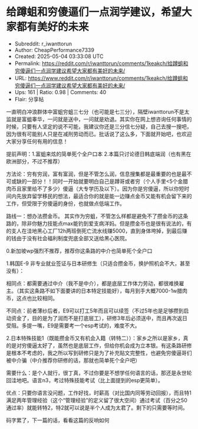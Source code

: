 # 给蹲蛆和穷傻逼们一点润学建议，希望大家都有美好的未来

- Subreddit: r_iwanttorun
- Author: CheapPerformance7339
- Created: 2025-05-04 03:33:08 UTC
- Permalink: https://reddit.com/r/iwanttorun/comments/1keakch/给蹲蛆和穷傻逼们一点润学建议希望大家都有美好的未来/
- URL: https://www.reddit.com/r/iwanttorun/comments/1keakch/给蹲蛆和穷傻逼们一点润学建议希望大家都有美好的未来/
- Ups: 161 | Ratio: 0.98 | Comments: 40
- Flair: 分享帖


一直明白冲浪群体中富蛆穷蛆三七分（也可能是七三分），隔壁iwanttorun不是太监就是富蛆睾华，一问就是送中，一问就是劝退。其实你在网上想咨询任何事情的时候，只要有人坚定的说不可能，我建议你还是三分信七分疑，自己去搜一搜吧，因为很有可能别人只是在减刑劳动而已。批话说了这么多，下面就开始吧，也欢迎大家分享任何有用的信息！

提前声明：1.富蛆来炫的简单死个全户口本
2.本篇只讨论德日韩底端润（也有黑在欧洲部分，不过不推荐）

方法论：穷有穷润，富有富润，但是不管怎么润，信息搜集都是最重要的也是最不可或缺的一部分！！同时一开始就要明白自己是蹲哥或者穷（个人手里\<5个金腊肉币且家里给不了多少）傻逼（大专学历及以下）。因为你是穷傻逼，所以你短时间内先放弃留学移民的想法，最适合你的就是能一边赚点金币又能有机会留下来的工作，但受限于穷傻逼的身份，也就做点低端工作。

路线一：想办法攒金币。
其实作为穷蛆，不管怎么样都是避免不了攒金币的这条路的，除非你魅力技能点max能钓到爱支病洋妈。但是攒金币也是很有说法的，有的支人在洼地黑心工厂12h两班倒死亡流水线赚5000，直到身体垮掉，到最后赚的钱由于没有社会福利制度兜底全部又送给黑心医院。

0.新加坡wp强烈不推荐，推荐你这条路的中介也简单死个全户口

1.韩国E-9
非专业就业签证与日本研修生（只适合攒金币，换护照机会不大，甚至没有）：

相同点：都需要通过中介（我不是中介），都是底层工作体力劳动，都很难换雇主。（其实这条路不如下面要讲的日本特定技能好），每月到手大概7000-1w腊肉币，这点也比较相同。

不同点：前者薄纱后者，E9可以打工5年而且可以续签（不过5年也是足够攒到启动资金了，目的是为了润而不是打底层工），研修3年后必须送中，而且再次返日受阻。多提一嘴，E9是需要考一个esp考试的，难度不大。

2.日本特殊技能1（既能攒金币又有机会入籍（转特二））：家乡之所以是家乡，真的是对穷傻逼太好了，虽然也是底层工作，但给你机会成为立本银。有这条路研修是根本不考虑的，我之所以写到研修只是为了补充贴文完整性，也避免穷傻逼哥们被中介骗（中介推荐你研修的话，那就也简单死个全户吧）

需要什么：是个人就行，很丁真，不过你要是不想学任何语言的话，那还是永世轮回洼地吧。语言n3，考过特殊技能考试（比上面提到的esp更简单）。

优点：只要你语言没问题，工作好找，时薪高（对比国内同等劳动回报），而且特1满足两年管理经验（这个“管理经验”的定义留了很大空间）通过考试（百分之50通过率）就能转特2，特2就可以说是半个人成为太君了。剩下的只需要等时间。

码字累了，下一篇的话，看看这篇的反响如何

